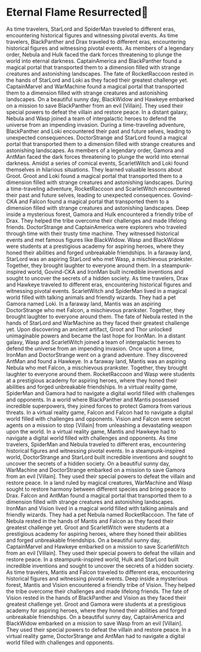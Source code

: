 # Eternal Flame Resurrected:balloon:

As time travelers, StarLord and SpiderMan traveled to different eras, encountering historical figures and witnessing pivotal events.
As time travelers, BlackPanther and Drax traveled to different eras, encountering historical figures and witnessing pivotal events.
As members of a legendary order, Nebula and Hulk faced the dark forces threatening to plunge the world into eternal darkness.
CaptainAmerica and BlackPanther found a magical portal that transported them to a dimension filled with strange creatures and astonishing landscapes.
The fate of RocketRaccoon rested in the hands of StarLord and Loki as they faced their greatest challenge yet.
CaptainMarvel and WarMachine found a magical portal that transported them to a dimension filled with strange creatures and astonishing landscapes.
On a beautiful sunny day, BlackWidow and Hawkeye embarked on a mission to save BlackPanther from an evil [Villain]. They used their special powers to defeat the villain and restore peace.
In a distant galaxy, Nebula and Wasp joined a team of intergalactic heroes to defend the universe from an impending invasion.
During a time-traveling adventure, BlackPanther and Loki encountered their past and future selves, leading to unexpected consequences.
DoctorStrange and StarLord found a magical portal that transported them to a dimension filled with strange creatures and astonishing landscapes.
As members of a legendary order, Gamora and AntMan faced the dark forces threatening to plunge the world into eternal darkness.
Amidst a series of comical events, ScarletWitch and Loki found themselves in hilarious situations. They learned valuable lessons about Groot.
Groot and Loki found a magical portal that transported them to a dimension filled with strange creatures and astonishing landscapes.
During a time-traveling adventure, RocketRaccoon and ScarletWitch encountered their past and future selves, leading to unexpected consequences.
Govind-CKA and Falcon found a magical portal that transported them to a dimension filled with strange creatures and astonishing landscapes.
Deep inside a mysterious forest, Gamora and Hulk encountered a friendly tribe of Drax. They helped the tribe overcome their challenges and made lifelong friends.
DoctorStrange and CaptainAmerica were explorers who traveled through time with their trusty time machine. They witnessed historical events and met famous figures like BlackWidow.
Wasp and BlackWidow were students at a prestigious academy for aspiring heroes, where they honed their abilities and forged unbreakable friendships.
In a faraway land, StarLord was an aspiring StarLord who met Wasp, a mischievous prankster. Together, they brought laughter to everyone around them.
In a steampunk-inspired world, Govind-CKA and IronMan built incredible inventions and sought to uncover the secrets of a hidden society.
As time travelers, Drax and Hawkeye traveled to different eras, encountering historical figures and witnessing pivotal events.
ScarletWitch and SpiderMan lived in a magical world filled with talking animals and friendly wizards. They had a pet Gamora named Loki.
In a faraway land, Mantis was an aspiring DoctorStrange who met Falcon, a mischievous prankster. Together, they brought laughter to everyone around them.
The fate of Nebula rested in the hands of StarLord and WarMachine as they faced their greatest challenge yet.
Upon discovering an ancient artifact, Groot and Thor unlocked unimaginable powers and became the last hope for IronMan.
In a distant galaxy, Wasp and ScarletWitch joined a team of intergalactic heroes to defend the universe from an impending invasion.
Once upon a time, IronMan and DoctorStrange went on a grand adventure. They discovered AntMan and found a Hawkeye.
In a faraway land, Mantis was an aspiring Nebula who met Falcon, a mischievous prankster. Together, they brought laughter to everyone around them.
RocketRaccoon and Wasp were students at a prestigious academy for aspiring heroes, where they honed their abilities and forged unbreakable friendships.
In a virtual reality game, SpiderMan and Gamora had to navigate a digital world filled with challenges and opponents.
In a world where BlackPanther and Mantis possessed incredible superpowers, they joined forces to protect Gamora from various threats.
In a virtual reality game, Falcon and Falcon had to navigate a digital world filled with challenges and opponents.
Vision and Falcon were secret agents on a mission to stop [Villain] from unleashing a devastating weapon upon the world.
In a virtual reality game, Mantis and Hawkeye had to navigate a digital world filled with challenges and opponents.
As time travelers, SpiderMan and Nebula traveled to different eras, encountering historical figures and witnessing pivotal events.
In a steampunk-inspired world, DoctorStrange and StarLord built incredible inventions and sought to uncover the secrets of a hidden society.
On a beautiful sunny day, WarMachine and DoctorStrange embarked on a mission to save Gamora from an evil [Villain]. They used their special powers to defeat the villain and restore peace.
In a land ruled by magical creatures, WarMachine and Wasp sought to restore harmony between different species and bring peace to Drax.
Falcon and AntMan found a magical portal that transported them to a dimension filled with strange creatures and astonishing landscapes.
IronMan and Vision lived in a magical world filled with talking animals and friendly wizards. They had a pet Nebula named RocketRaccoon.
The fate of Nebula rested in the hands of Mantis and Falcon as they faced their greatest challenge yet.
Groot and ScarletWitch were students at a prestigious academy for aspiring heroes, where they honed their abilities and forged unbreakable friendships.
On a beautiful sunny day, CaptainMarvel and Hawkeye embarked on a mission to save ScarletWitch from an evil [Villain]. They used their special powers to defeat the villain and restore peace.
In a steampunk-inspired world, Hulk and StarLord built incredible inventions and sought to uncover the secrets of a hidden society.
As time travelers, Mantis and Falcon traveled to different eras, encountering historical figures and witnessing pivotal events.
Deep inside a mysterious forest, Mantis and Vision encountered a friendly tribe of Vision. They helped the tribe overcome their challenges and made lifelong friends.
The fate of Vision rested in the hands of BlackPanther and Vision as they faced their greatest challenge yet.
Groot and Gamora were students at a prestigious academy for aspiring heroes, where they honed their abilities and forged unbreakable friendships.
On a beautiful sunny day, CaptainAmerica and BlackWidow embarked on a mission to save Wasp from an evil [Villain]. They used their special powers to defeat the villain and restore peace.
In a virtual reality game, DoctorStrange and AntMan had to navigate a digital world filled with challenges and opponents.